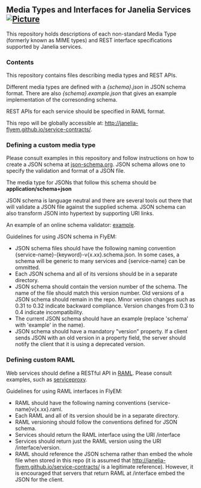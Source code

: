 ## Media Types and Interfaces for Janelia Services [![Picture](https://raw.github.com/janelia-flyem/janelia-flyem.github.com/master/images/gray_janelia_logo.png)](http://janelia.org/)

This repository holds descriptions of each non-standard Media Type (formerly known as MIME types) and REST interface specifications supported by Janelia services. 

### Contents

This repository contains files describing media types and REST APIs.

Different media types are defined
with a *{schema}.json* in JSON schema format.  There are also *{schema}.example.json* that gives an example
implementation of the corresonding schema.

REST APIs for each service should be specified in RAML format.

This repo will be globally accessible at: http://janelia-flyem.github.io/service-contracts/.


### Defining a custom media type

Please consult examples in this repository and follow instructions on how to create
a JSON schema at [json-schema.org](http://www.json-schema.org).  JSON schema allows
one to specify the validation and format of a JSON file.

The media type for JSONs that follow this schema should be **application/schema+json**

JSON schema is language neutral and there are several tools out there that will validate
a JSON file against the supplied schema.  JSON schema can also transform JSON into
hypertext by supporting URI links.

An example of an online schema validator:
[example](http://json-schema-validator.herokuapp.com/).

Guidelines for using JSON schema in FlyEM:

* JSON schema files should have the following naming convention {service-name}-{keyword}-v{x.xx}.schema.json.  In some cases, a schema will be generic to many services and {service-name} can be ommitted.
* Each JSON schema and all of its versions should be in a separate directory.
* JSON schema should contain the version number of the schema.  The name of the file should match this version number.  Old versions of a JSON schema should remain in the repo.  Minor version changes such as 0.31 to 0.32 indicate backward compliance.  Version changes from 0.3 to 0.4 indicate incompatibility.
* The current JSON schema should have an example (replace 'schema' with 'example' in the name).
* JSON schema should have a mandatory "version" property.  If a client sends JSON with an old version in a property field, the server should notify the client that it is using a deprecated version.

### Defining custom RAML

Web services should define a RESTful API in [RAML](http://raml.org).  Please consult examples, such as [serviceproxy](https://github.com/janelia-flyem/serviceproxy).

Guidelines for using RAML interfaces in FlyEM:

* RAML should have the following naming conventions {service-name}v{x.xx}.raml.
* Each RAML and all of its version should be in a separate directory.
* RAML versioning should follow the conventions defined for JSON schema.
* Services should return the RAML interface using the URI /interface
* Services should return just the RAML version using the URI /interface/version.
* RAML should reference the JSON schema rather than embed the whole file when stored in this repo (it is assumed that http://janelia-flyem.github.io/service-contracts/<json schema name> is a legitimate reference).  However, it is encouraged that servers that return RAML at /interface embed the JSON for the client.
